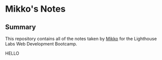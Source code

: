 # Mikko's Notes

## Summary
This repository contains all of the notes taken by [Mikko](https://github.com/ofthekings12) for the Lighthouse Labs Web Development Bootcamp.

HELLO
